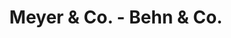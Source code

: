 ---
title: "Meyer & Co. - Behn & Co."
url: /hamburg/meyer-und-co-behn-und-co/
shop: Bestattungen
---